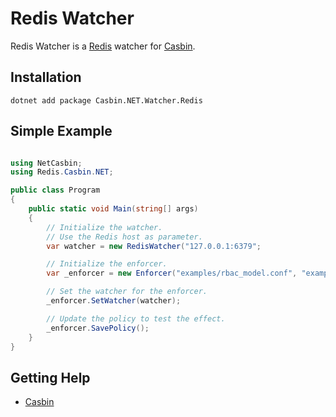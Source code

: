 Redis Watcher
====

Redis Watcher is a [Redis](http://redis.io) watcher for [Casbin](https://github.com/casbin/casbin).

## Installation

    dotnet add package Casbin.NET.Watcher.Redis

## Simple Example

```csharp

using NetCasbin;
using Redis.Casbin.NET;

public class Program
{
    public static void Main(string[] args)
    {
        // Initialize the watcher.
        // Use the Redis host as parameter.
        var watcher = new RedisWatcher("127.0.0.1:6379";

        // Initialize the enforcer.
        var _enforcer = new Enforcer("examples/rbac_model.conf", "examples/rbac_policy.csv");

        // Set the watcher for the enforcer.
        _enforcer.SetWatcher(watcher);

        // Update the policy to test the effect.
        _enforcer.SavePolicy();
    }
}
```

## Getting Help

- [Casbin](https://github.com/casbin/casbin)